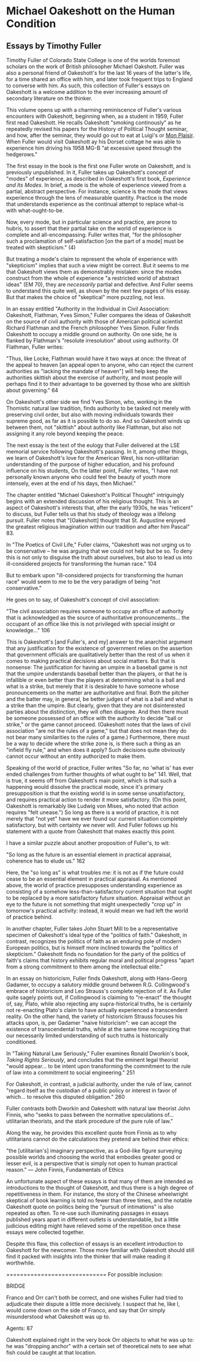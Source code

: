 # Michael Oakeshott on the Human Condition

## Essays by Timothy Fuller

Timothy Fuller of Colorado State College is one of the worlds foremost scholars on the work of British philosopher
Michael Oakshott. Fuller was also a personal friend of Oakeshott's for the last 16 years of the latter's life, for a time
shared an office with him, and later took frequent
trips to England to converse with him. As such, this collection of Fuller's essays on Oakeshott is a welcome addition to
the ever increasing amount of secondary literature on the thinker.

This volume opens up with a charming reminiscence of Fuller's various encounters with Oakeshott, beginning
when, as a student in 1959, Fuller first read Oakeshott. He recalls Oakeshott "smoking continously" as he repeatedly
revised his papers for the History of Political Thought seminar, and how, after the seminar, they would go out to eat at
Luigi's or [Mon Plaisir](https://www.monplaisir.co.uk/about). When Fuller would visit Oakeshott ay his Dorset cottage he
was able to experience him driving his 1958 MG-B "at excessive speed through the hedgerows."

The first essay in the book is the first one Fuller wrote on Oakeshott, and is previously unpublished. In it, Fuller takes up
Oakeshott's concept of "modes" of experience, as described in Oakeshott's first book, *Experience and Its Modes*. In brief, a mode is
the whole of experience viewed from a partial, abstract perspective. For instance, science is the mode that views
experience through the lens of measurable quantity. Practice is the mode that understands experience as the continual attempt
to replace what-is with what-ought-to-be.

Now, every mode, but in particular science and practice, are prone to hubris, to assert that their partial take on the
world of experience is complete and all-encompassing.
Fuller writes that, "for the philosopher such a proclamation of
self-satisfaction [on the part of a mode] must be treated with skepticism." (4)

But treating a mode's claim to represent the whole of experience
with "skepticism" implies that such a view might be correct. But it seems to me that Oakeshott views them
as demonstrably mistaken: since the modes construct from the whole of experience "a restricted world of abstract ideas"
(EM 70), they are *necessarily* partial and defective. And Fuller seems to understand this quite well, as shown by the next few
pages of his essay. But that makes the choice of "skeptical" more puzzling, not less.


In an essay entitled "Authority in the Individual in Civil Association: Oakeshott, Flathman, Yves Simon," Fuller compares the
ideas of Oakeshott on the source of civil authority with those of American political scientist Richard Flathman and the French philosopher
Yves Simon. Fuller finds Oakeshott to occupy a middle ground on authority. On one side, he is flanked by Flathman's
"resolute irresolution" about using authority. Of Flathman, Fuller writes:

"Thus, like Locke, Flathman would have it two ways at once: the threat of the appeal to heaven [an appeal open to
anyone, who can reject the current authorities as "lacking the mandate of heaven"] will help keep the
authorities skittish about the exercise of authority, and most people will perhaps find it to their advantage to be
governed by those who are skittish about governing." 64

On Oakeshott's other side we find Yves Simon, who, working in the Thomistic natural law tradition, finds authority to be tasked
not merely with preserving civil order, but also with moving individuals towards their supreme good, as far as it is
possible to do so. And so Oakeshott winds up between them, not "skittish" about authority like Flathman, but also not assigning
it any role beyond keeping the peace.


The next essay is the text of the eulogy that Fuller delivered at the LSE memorial service following Oakeshott's
passing. In it, among other things, we learn of Oakeshott's love for the American West,
his non-utilitarian understanding of the purpose of higher education, and his profound influence on his students,
On the latter point, Fuller writes, "I have not personally known anyone who could feel the beauty of youth more
intensely, even at the end of his days, then Michael."

The chapter entitled "Michael Oakeshott's Political Thought" intriguingly begins with an extended discussion of his
religious thought. This is an aspect of Oakeshott's interests that, after the early 1930s, he was "reticent" to discuss,
but Fuller tells us that his study of theology was a lifelong pursuit. Fuller notes that "[Oakeshott] thought that St.
Augustine enjoyed the greatest religious imagination within our tradition and after him Pascal" 83.

In "The Poetics of Civil Life," Fuller claims, "Oakeshott was not urging us to be conservative – he was arguing that we
could not help but be so. To deny this is not only to disguise the truth about ourselves, but also to lead us into
ill-considered projects for transforming the human race."
104

But to embark upon "ill-considered projects for transforming the human race" would seem to me to be the very paradigm of
being "not conservative."

He goes on to say, of Oakeshott's concept of civil association:

"The civil association requires someone to occupy an office of authority that is acknowledged as the source of
authoritative pronouncements... the occupant of an office like this is not privileged with special insight or knowledge..."
106

This is Oakeshott's [and Fuller's, and my] answer to the anarchist argument that any justification for the
existence of government relies on the assertion that government officials are qualitatively better than the
rest of us when it comes to making practical decisions about social matters. But that is nonsense: The justification for
having an umpire in a baseball game is not that the umpire understands baseball better than the players, or that he is
infallible or even better than the players at determining what is a ball and what is a strike, but merely that it is
desirable to have someone whose pronouncements on the matter are authoritative and final. Both the pitcher and the
batter may, in general, be better judges of what is a ball and what is a strike than the umpire. But clearly, given that
they are not disinterested parties about the distinction, they will often disagree. And then there must be someone
possessed of an office with the authority to decide "ball or strike," or the game cannot proceed. (Oakeshott notes that
the laws of civil association "are not the rules of a game," but that does not mean they do not bear many similarities
to the rules of a game.) Furthermore, there must be a way to decide where the strike zone is, is there such a thing as
an "infield fly rule," and when does it apply? Such decisions quite obviously cannot occur without an entity authorized
to make them.

Speaking of the world of practice, Fuller writes "So far, no 'what is' has ever ended challenges from further thoughts
of what ought to be" 141. Well, that is true, it seems off from Oakeshott's main point, which is that such a happening would
dissolve the practical mode, since it's primary presupposition is that the existing world is in some sense
unsatisfactory, and requires practical action to render it more satisfactory. (On this point, Oakeshott is remarkably like
Ludwig von Mises, who noted that action requires "felt unease.") So long as there is a world of practice, it is not
merely that "not yet" have we ever found our current situation completely satisfactory, but with certainty we never
will. And Fuller follows up his statement with a quote from Oakeshott that makes exactly this point.

I have a similar puzzle about another proposition of Fuller's, to wit:

"So long as the future is an essential element in practical appraisal, coherence has to elude us." 162

Here, the "so long as" is what troubles me: it is not as if the future could cease to be an essential element in practical
appraisal. As mentioned above, the world of practice presupposes understanding experience as consisting of 
a somehow less-than-satisfactory current situation that ought to be replaced by a more satisfactory future situation.
Appraisal without an eye to the future is not something that might unexpectedly "crop up" in tomorrow's practical activity:
instead, it would mean we had left the world of practice behind.


In another chapter, Fuller takes John Stuart Mill to be a representative specimen of Oakeshott's ideal type of the
"politics of faith." Oakeshott, in contrast, recognizes the politics of faith as an enduring pole of modern European politics,
but is himself more inclined towards the "politics of skepticism." Oakeshott finds no foundation for the party of the
politics of faith's claims that history exhibits regular moral and political progress "apart from a strong commitment to
them among the intellectual elite."


In an essay on historicism, Fuller finds Oakeshott, along with Hans-Georg Gadamer, to occupy a salutory middle ground
between R.G.  Collingwood's embrace of historicism and Leo Strauss's complete rejection of it. As Fuller quite sagely
points out, if Collingwood is claiming to "re-enact" the thought of, say, Plato, while also rejecting any
supra-historical truths, he is certainly not re-enacting Plato's claim to have actually experienced a transcendent
reality. On the other hand, the variety of historicism Strauss focuses his attacks upon, is, per Gadamer "naive
historicism": we can accept the existence of transcendental truths, while at the same time recognizing that our
necessarily limited understanding of such truths is historically conditioned.


In "Taking  Natural Law Seriously," Fuller examines Ronald Dworkin's book, *Taking Rights Seriously*, and concludes that
the eminent legal theorist "would appear... to be intent upon transforming the commitment to the rule of law into a
commitment to social engineering." 251 

For Oakeshott, in contrast, a judicial authority, under the rule of law, cannot "regard itself as the custodian of a public
policy or interest in favor of which... to resolve this disputed obligation." 260

Fuller contrasts both Dworkin and Oakeshott with natural law theorist John Finnis, who "seeks to pass between the normative
speculations of... utilitarian theorists, and the stark procedure of the pure rule of law."

Along the way, he provides this excellent quote from Finnis as to why utilitarians cannot do the calculations they pretend are behind their ethics:

"the [utilitarian's] imaginary perspective, as a God-like figure surveying possible worlds and choosing the world that
embodies greater good or lesser evil, is a perspective that is simply not open to human practical reason." — John
Finnis, Fundamentals of Ethics

An unfortunate aspect of these essays is that many of them are intended as introductions to the thought of Oakeshott,
and thus there is a high degree of repetitiveness in them. For instance, the story of the Chinese wheelwright skeptical
of book learning is told no fewer than three times, and the notable Oakeshott quote on politics being the "pursuit of
intimations" is also repeated as often. To re-use such illuminating passages in essays published years apart in different
outlets is understandable, but a little judicious editing might have relieved some of the repetition
once these essays were collected together.

Despite this flaw, this collection of essays is an excellent introduction to Oakeshott for the newcomer. Those
more familiar with Oakeshott should still find it packed with insights into the thinker that will make reading it
worthwhile.




=============================
For possible inclusion:




BRIDGE

Franco and Orr can't both be correct, and one wishes Fuller had tried to adjudicate their dispute a little more
decisively. I suspect that he, like I, would come down on the side of Franco, and say that Orr simply misunderstood what
Oakeshott was up to.

Agents: 87

Oakeshott explained right in the very book Orr objects to what he was up to: he was "dropping anchor" with a certain set of
theoretical nets to see what fish could be caught at that location.


